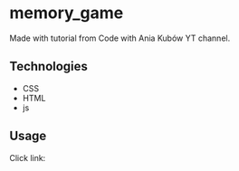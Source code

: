 # memory_game

Made with tutorial from Code with Ania Kubów YT channel.

## Technologies
- CSS 
- HTML
- js

## Usage
Click link: 
